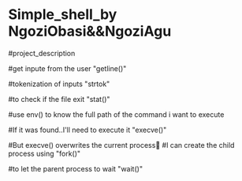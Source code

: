 # Simple_shell_by NgoziObasi&&NgoziAgu

#project_description

#get inpute from the user "getline()"

#tokenization of inputs "strtok"

#to check if the file exit "stat()"

#use env() to know the full path of the command i want to execute

#If it was found..I'll need to execute it "execve()"

#But execve() overwrites the current process🥹
#I can create the child process using "fork()"

#to let the parent process to wait "wait()"

